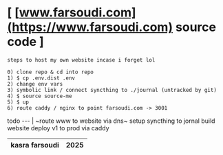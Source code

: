 # [ [www.farsoudi.com](https://www.farsoudi.com) source code ]

```
steps to host my own website incase i forget lol

0) clone repo & cd into repo
1) $ cp .env.dist .env
2) change env vars
3) symbolic link / connect syncthing to ./journal (untracked by git)
4) $ source source-me
5) $ up
6) route caddy / nginx to point farsoudi.com -> 3001
``` 

todo
--- |
~route www to website via dns~
setup syncthing to jornal
build website
deploy v1 to prod via caddy

kasra farsoudi | 2025
 --- | ---

